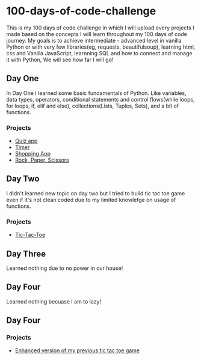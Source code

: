 # 100-days-of-code-challenge
This is my 100 days of code challenge in which I will upload every projects I made based on the concepts I will learn throughout my 100 days of code journey. My goals is to achieve intermediate - advanced level in vanilla Python or with very few libraries(eg, requests, beautifulsoup), learning html, css and Vanilla JavaScript, learnning SQL and how to connect and manage it with Python, We will see how far I will go!

## Day One
In Day One I learned some basic fundamentals of Python. Like variables, data types, operators, conditional statements and control flows(while loops, for loops, if, elif and else), collections(Lists, Tuples, Sets), and a bit of functions.
### Projects
- [Quiz app](https://github.com/SamiAlex2005/100-days-of-code-challenge/blob/main/quiz_game.py)
- [Timer](https://github.com/SamiAlex2005/100-days-of-code-challenge/blob/main/timer.py)
- [Shopping App](https://github.com/SamiAlex2005/100-days-of-code-challenge/blob/main/shopping_app.py)
- [Rock, Paper, Scissors](https://github.com/SamiAlex2005/100-days-of-code-challenge/blob/main/shopping_app.py)
## Day Two
I didn't learned new topic on day two but I tried to build tic tac toe game even if it's not clean coded due to my limited knowlefge on usage of functions.
### Projects
- [Tic-Tac-Toe](https://github.com/SamiAlex2005/100-days-of-code-challenge/blob/main/tic-tac-toe.py)
## Day Three
Learned nothing due to no power in our house!
## Day Four
Learned nothing becuase I am to lazy!
## Day Four
### Projects
- [Enhanced version of my previous tic tac toe game](https://github.com/SamiAlex2005/100-days-of-code-challenge/blob/main/enhanced-tic-tac-toe.py)

